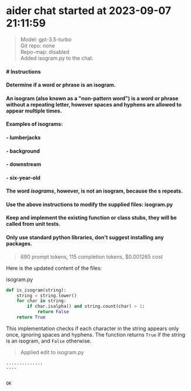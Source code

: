 
# aider chat started at 2023-09-07 21:11:59

> Model: gpt-3.5-turbo  
> Git repo: none  
> Repo-map: disabled  
> Added isogram.py to the chat.  

#### # Instructions  
####   
#### Determine if a word or phrase is an isogram.  
####   
#### An isogram (also known as a "non-pattern word") is a word or phrase without a repeating letter, however spaces and hyphens are allowed to appear multiple times.  
####   
#### Examples of isograms:  
####   
#### - lumberjacks  
#### - background  
#### - downstream  
#### - six-year-old  
####   
#### The word *isograms*, however, is not an isogram, because the s repeats.  
####   
#### ####  
####   
#### Use the above instructions to modify the supplied files: isogram.py  
#### Keep and implement the existing function or class stubs, they will be called from unit tests.  
#### Only use standard python libraries, don't suggest installing any packages.  
> 690 prompt tokens, 115 completion tokens, $0.001265 cost  

Here is the updated content of the files:

isogram.py
```python
def is_isogram(string):
    string = string.lower()
    for char in string:
        if char.isalpha() and string.count(char) > 1:
            return False
    return True
```

This implementation checks if each character in the string appears only once, ignoring spaces and hyphens. The function returns `True` if the string is an isogram, and `False` otherwise.

> Applied edit to isogram.py  
```
..............
----


OK

```
